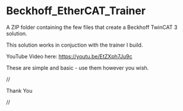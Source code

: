 # Beckhoff_EtherCAT_Trainer

A ZIP folder containing the few files that create a Beckhoff TwinCAT 3 solution.

This solution works in conjuction with the trainer I build.

YouTube Video here:  https://youtu.be/EtZXph7Ju9c

These are simple and basic - use them however you wish.

//

Thank You

//
